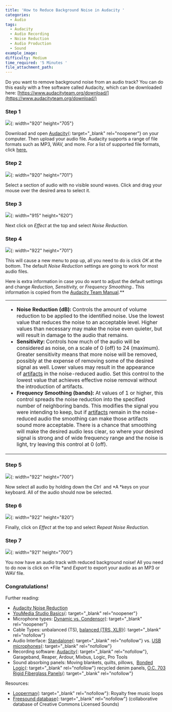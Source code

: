 ```yaml
---
title: 'How to Reduce Background Noise in Audacity '
categories:
  - Audio
tags:
  - Audacity
  - Audio Recording
  - Noise Reduction
  - Audio Production
  - Sound
example_image:
difficulty: Medium
time_required: '5 Minutes '
file_attachment_path:
---
```


Do you want to remove background noise from an audio track? You can do this easily with a free software called Audacity, which can be downloaded here:&nbsp;[https://www.audacityteam.org/download/](https://www.audacityteam.org/download/)

### Step 1

![](/uploads/how-to-reduce-noise-in-audacity/1.JPG){: width="920" height="705"}

Download and open [Audacity](http://audacity.org/){: target="_blank" rel="noopener"} on your computer. Then upload your audio file. Audacity supports a range of file formats such as MP3, WAV, and more. For a list of supported file formats, click [here.](https://manual.audacityteam.org/man/importing_audio.html#:~:text=1%20Contents%202%20Audio%20File%20Formats%20Supported%20by,other%20information%20about%20the%20file%20to%20be%20)

### Step 2

![](/uploads/how-to-reduce-noise-in-audacity/2.JPG){: width="920" height="701"}

Select a section of audio with no visible sound waves. Click and drag your mouse over the desired area to select it.&nbsp;

### Step 3

![](/uploads/how-to-reduce-noise-in-audacity/2-5.png){: width="915" height="620"}

Next click on&nbsp;*Effect* at the top and select *Noise Reduction.*

### Step 4

![](/uploads/how-to-reduce-noise-in-audacity/3.JPG){: width="922" height="701"}

This will cause a new menu to pop up, all you need to do is click *OK*&nbsp;at the bottom. The default *Noise Reduction* settings are going to work for most audio files.

Here is extra information in case you do want to adjust the default settings and change&nbsp;*Reduction, Sensitivity,* or *Frequency Smoothing*.. This information is copied from the [Audacity Team Manual](https://manual.audacityteam.org/man/noise_reduction.html#:~:text=Frequency%20Smoothing%20%28bands%29%3A%20At%20values%20of%201%20or,smoothing%20can%20make%20those%20artifacts%20sound%20more%20acceptable.).*​​​​​​*

<table><tbody><tr><td><ul><li><strong>Noise Reduction (dB):</strong>&nbsp;Controls the amount of volume reduction to be applied to the identified noise. Use the lowest value that reduces the noise to an acceptable level. Higher values than necessary may make the noise even quieter, but will result in damage to the audio that remains.</li><li><strong>Sensitivity:</strong>&nbsp;Controls how much of the audio will be considered as noise, on a scale of 0 (off) to 24 (maximum). Greater sensitivity means that more noise will be removed, possibly at the expense of removing some of the desired signal as well. Lower values may result in the appearance of&nbsp;<a href="https://manual.audacityteam.org/man/noise_reduction.html#artifacts">artifacts</a>&nbsp;in the noise-reduced audio. Set this control to the lowest value that achieves effective noise removal without the introduction of artifacts.</li><li><strong>Frequency Smoothing (bands):</strong>&nbsp;At values of 1 or higher, this control spreads the noise reduction into the specified number of neighboring bands. This modifies the signal you were intending to keep, but if&nbsp;<a href="https://manual.audacityteam.org/man/noise_reduction.html#artifacts">artifacts</a>&nbsp;remain in the noise-reduced audio the smoothing can make those artifacts sound more acceptable. There is a chance that smoothing will make the desired audio less clear, so where your desired signal is strong and of wide frequency range and the noise is light, try leaving this control at 0 (off).</li></ul></td></tr></tbody></table>

### Step 5

![](/uploads/how-to-reduce-noise-in-audacity/3x.JPG){: width="922" height="700"}

Now select all audio by holding down the&nbsp;*Ctrl&nbsp;*&nbsp;and&nbsp;*A&nbsp;*keys on your keyboard. All of the audio should now be selected.&nbsp;

### Step 6

![](/uploads/how-to-reduce-noise-in-audacity/4.png){: width="922" height="820"}

Finally, click on&nbsp;*Effect* at the top and select *Repeat Noise Reduction.*

### Step 7

![](/uploads/how-to-reduce-noise-in-audacity/5.png){: width="921" height="700"}

You now have an audio track with reduced background noise\! All you need to do now is click on&nbsp;*File&nbsp;*and&nbsp;*Export*&nbsp;to export your audio as an MP3 or WAV file.

### Congratulations\!

Further reading:

* [Audacity Noise Reduction](https://manual.audacityteam.org/man/noise_reduction.html#:~:text=Frequency%20Smoothing%20%28bands%29%3A%20At%20values%20of%201%20or,smoothing%20can%20make%20those%20artifacts%20sound%20more%20acceptable.)
* [YouMedia Studio Basics](https://docs.google.com/presentation/d/1UZIXr52EJaOGi1tqTqLOwp334qzR5dGZujGOPm71B5U/edit?usp=sharing){: target="_blank" rel="noopener"}
* Microphone types: [Dynamic vs. Condensor](https://service.shure.com/s/article/difference-between-a-dynamic-and-condenser-microphone){: target="_blank" rel="noopener"}
* Cable Types: unbalanced (TS), [balanced (TRS, XLR)](https://www.ians-net.co.uk/articles/balanced_lines.php){: target="_blank" rel="nofollow"}
* Audio Interface: [Standalone](https://www.amazon.com/Focusrite-Scarlett-Audio-Interface-Tools/dp/B07QR6Z1JB/ref=sr_1_4?keywords=audio+recording+interface&amp;qid=1581615835&amp;sr=8-4){: target="_blank" rel="nofollow"} vs. [USB microphones](https://www.amazon.com/Rode-NT-USB-Versatile-Studio-Quality-Microphone/dp/B00KQPGRRE/ref=sr_1_6?keywords=rode+podcast&amp;qid=1581615395&amp;sr=8-6){: target="_blank" rel="nofollow"}
* Recording software: [Audacity](https://www.audacityteam.org/){: target="_blank" rel="nofollow"}, Garageband, Reaper, Ardour, Mixbus, Logic, Pro Tools
* Sound absorbing panels: Moving blankets, quilts, pillows,&nbsp; [Bonded Logic](https://www.homedepot.com/p/Bonded-Logic-Inc-UltraSonic-12-in-x-12-in-Acoustic-Panels-Package-of-6-60600-11212/204153700){: target="_blank" rel="nofollow"} recycled denim panels, [O.C. 703 Rigid Fiberglass Panels](https://www.amazon.com/ATS-Acoustic-Panel-24x24x2-Inches/dp/B002WKDRGA/ref=pd_bxgy_2/138-0537608-0707704?_encoding=UTF8&amp;pd_rd_i=B002WKDRGA&amp;pd_rd_r=80ee85fe-0b9d-4c78-813a-7e5cabef32e9&amp;pd_rd_w=3YLTv&amp;pd_rd_wg=eJ15u&amp;pf_rd_p=fd08095f-55ff-4a15-9b49-4a1a719225a9&amp;pf_rd_r=D47YGFZWX572MXGCTKPM&amp;psc=1&amp;refRID=D47YGFZWX572MXGCTKPM){: target="_blank" rel="nofollow"}

Resources:

* [Looperman](https://www.looperman.com){: target="_blank" rel="nofollow"}\: Royalty free music loops
* [Freesound database](http://www.freesound.org){: target="_blank" rel="nofollow"} (collaborative database of Creative Commons Licensed Sounds)

&nbsp;
